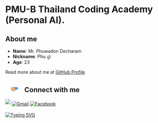 # PMU-B Thailand Coding Academy (Personal AI).
## About me
- **Name**: Mr. Phuwadon Decharam
- **Nickname**: Phu ภู)
- **Age**: 23

Read more about me at [GitHub Profile](https://github.com/phu024)

## <img src="https://github.com/phu024/phu024/blob/main/gif/Handshake.gif" width="55px"/> Connect with me

<a><img src="https://img.shields.io/badge/linkedin-%230077B5.svg?style=for-the-badge&logo=linkedin&logoColor=white" style="margin-bottom: 4px;" height="30px" target="_blank"></a>
<a href="mailto:phuwadon.dec@gmail.com?" target="_blank"><img alt="Gmail" src="https://img.shields.io/badge/Gmail-D14836?style=for-the-badge&logo=gmail&logoColor=white" style="margin-bottom: 4px;" height="30px" target="_blank"></a>
<a href="https://www.facebook.com/phuwadon.dec" target="_blank">
<img alt="Facebook" src="https://img.shields.io/badge/Facebook-%231877F2.svg?style=for-the-badge&logo=Facebook&logoColor=white" style="margin-bottom: 4px;" height="30px" target="_blank"></a>

[![Typing SVG](https://readme-typing-svg.demolab.com?font=Fira+Code&pause=1000&random=false&width=435&lines=Last+updated%3A+15%2F11%2F2023%2C+8.15PM)](https://git.io/typing-svg)